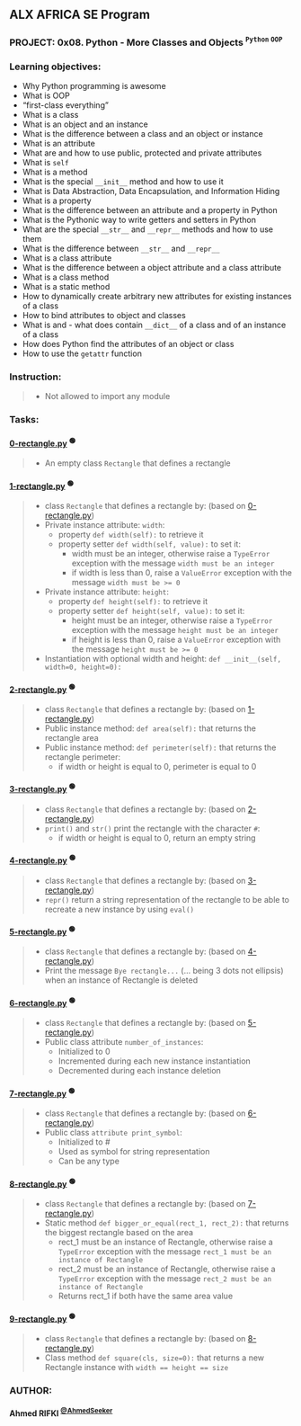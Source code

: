 ## ALX AFRICA SE Program

### **PROJECT: 0x08. Python - More Classes and Objects <sup>`` Python `` `` OOP ``</sup>**
### **Learning objectives:**
 - Why Python programming is awesome
 - What is OOP
 - “first-class everything”
 - What is a class
 - What is an object and an instance
 - What is the difference between a class and an object or instance
 - What is an attribute
 - What are and how to use public, protected and private attributes
 - What is ``self``
 - What is a method
 - What is the special ``__init__`` method and how to use it
 - What is Data Abstraction, Data Encapsulation, and Information Hiding
 - What is a property
 - What is the difference between an attribute and a property in Python
 - What is the Pythonic way to write getters and setters in Python
 - What are the special ``__str__`` and ``__repr__`` methods and how to use them
 - What is the difference between ``__str__`` and ``__repr__``
 - What is a class attribute
 - What is the difference between a object attribute and a class attribute
 - What is a class method
 - What is a static method
 - How to dynamically create arbitrary new attributes for existing instances of a class
 - How to bind attributes to object and classes
 - What is and  - what does contain ``__dict__`` of a class and of an instance of a class
 - How does Python find the attributes of an object or class
 - How to use the ``getattr`` function

### **Instruction:**
> - Not allowed to import any module

### **Tasks:**

#### [0-rectangle.py](0-rectangle.py) <sup>:green_circle:</sup> <!-- :computer:💻 :mag_right:🔎 :mag:🔍 :bulb:💡 -->
> - An empty class ``Rectangle`` that defines a rectangle

#### [1-rectangle.py](1-rectangle.py) <sup>:green_circle:</sup> <!-- :computer:💻 :mag_right:🔎 :mag:🔍 :bulb:💡 -->
> - class ``Rectangle`` that defines a rectangle by: (based on [0-rectangle.py](0-rectangle.py))
> - Private instance attribute: ``width``:
>   - property ``def width(self):`` to retrieve it
>   - property setter ``def width(self, value):`` to set it:
>     - width must be an integer, otherwise raise a ``TypeError`` exception with the message ``width must be an integer``
>     - if width is less than 0, raise a ``ValueError`` exception with the message ``width must be >= 0``
> - Private instance attribute: ``height``:
>   - property ``def height(self):`` to retrieve it
>   - property setter ``def height(self, value):`` to set it:
>     - height must be an integer, otherwise raise a ``TypeError`` exception with the message ``height must be an integer``
>     - if height is less than 0, raise a ``ValueError`` exception with the message ``height must be >= 0``
> - Instantiation with optional width and height: ``def __init__(self, width=0, height=0):``

#### [2-rectangle.py](2-rectangle.py) <sup>:green_circle:</sup> <!-- :computer:💻 :mag_right:🔎 :mag:🔍 :bulb:💡 -->
> - class ``Rectangle`` that defines a rectangle by: (based on [1-rectangle.py](1-rectangle.py))
> - Public instance method: ``def area(self):`` that returns the rectangle area
> - Public instance method: ``def perimeter(self):`` that returns the rectangle perimeter:
>   - if width or height is equal to 0, perimeter is equal to 0

#### [3-rectangle.py](3-rectangle.py) <sup>:green_circle:</sup> <!-- :computer:💻 :mag_right:🔎 :mag:🔍 :bulb:💡 -->
> - class ``Rectangle`` that defines a rectangle by: (based on [2-rectangle.py](2-rectangle.py))
> - ``print()`` and ``str()`` print the rectangle with the character ``#``:
>   - if width or height is equal to 0, return an empty string

#### [4-rectangle.py](4-rectangle.py) <sup>:green_circle:</sup> <!-- :computer:💻 :mag_right:🔎 :mag:🔍 :bulb:💡 -->
> - class ``Rectangle`` that defines a rectangle by: (based on [3-rectangle.py](3-rectangle.py))
> - ``repr()`` return a string representation of the rectangle to be able to recreate a new instance by using ``eval()``

#### [5-rectangle.py](5-rectangle.py) <sup>:green_circle:</sup> <!-- :computer:💻 :mag_right:🔎 :mag:🔍 :bulb:💡 -->
> - class ``Rectangle`` that defines a rectangle by: (based on [4-rectangle.py](4-rectangle.py))
> - Print the message ``Bye rectangle...`` (... being 3 dots not ellipsis) when an instance of Rectangle is deleted

#### [6-rectangle.py](6-rectangle.py) <sup>:green_circle:</sup> <!-- :computer:💻 :mag_right:🔎 :mag:🔍 :bulb:💡 -->
> - class ``Rectangle`` that defines a rectangle by: (based on [5-rectangle.py](5-rectangle.py))
> - Public class attribute ``number_of_instances``:
>   - Initialized to 0
>   - Incremented during each new instance instantiation
>   - Decremented during each instance deletion

#### [7-rectangle.py](7-rectangle.py) <sup>:green_circle:</sup> <!-- :computer:💻 :mag_right:🔎 :mag:🔍 :bulb:💡 -->
> - class ``Rectangle`` that defines a rectangle by: (based on [6-rectangle.py](6-rectangle.py))
> - Public class ``attribute print_symbol``:
>   - Initialized to #
>   - Used as symbol for string representation
>   - Can be any type

#### [8-rectangle.py](8-rectangle.py) <sup>:green_circle:</sup> <!-- :computer:💻 :mag_right:🔎 :mag:🔍 :bulb:💡 -->
> - class ``Rectangle`` that defines a rectangle by: (based on [7-rectangle.py](7-rectangle.py))
> - Static method ``def bigger_or_equal(rect_1, rect_2):`` that returns the biggest rectangle based on the area
>   - rect_1 must be an instance of Rectangle, otherwise raise a ``TypeError`` exception with the message ``rect_1 must be an instance of Rectangle``
>   - rect_2 must be an instance of Rectangle, otherwise raise a ``TypeError`` exception with the message ``rect_2 must be an instance of Rectangle``
>   - Returns rect_1 if both have the same area value

#### [9-rectangle.py](9-rectangle.py) <sup>:green_circle:</sup> <!-- :computer:💻 :mag_right:🔎 :mag:🔍 :bulb:💡 -->
> - class ``Rectangle`` that defines a rectangle by: (based on [8-rectangle.py](8-rectangle.py))
> - Class method ``def square(cls, size=0):`` that returns a new Rectangle instance with ``width == height == size``

### AUTHOR:
#### **Ahmed RIFKI** <sup>[@AhmedSeeker](https://github.com/AhmedSeeker)</sup>
